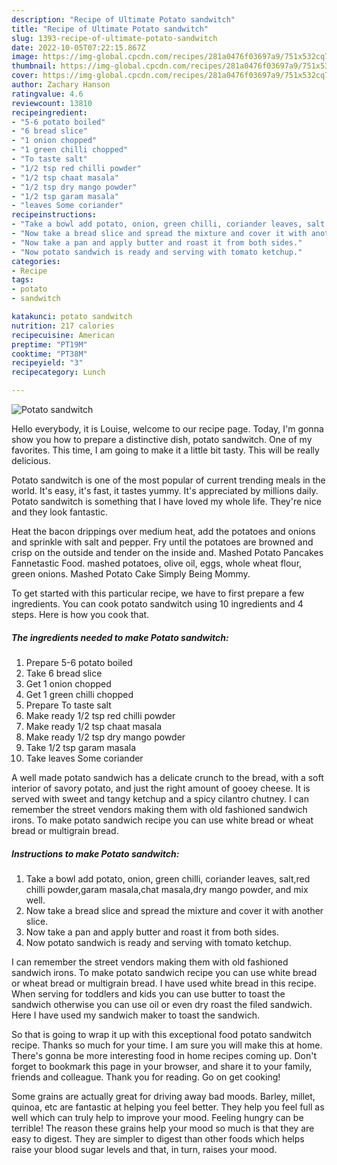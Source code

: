 ```yaml
---
description: "Recipe of Ultimate Potato sandwitch"
title: "Recipe of Ultimate Potato sandwitch"
slug: 1393-recipe-of-ultimate-potato-sandwitch
date: 2022-10-05T07:22:15.867Z
image: https://img-global.cpcdn.com/recipes/281a0476f03697a9/751x532cq70/potato-sandwitch-recipe-main-photo.jpg
thumbnail: https://img-global.cpcdn.com/recipes/281a0476f03697a9/751x532cq70/potato-sandwitch-recipe-main-photo.jpg
cover: https://img-global.cpcdn.com/recipes/281a0476f03697a9/751x532cq70/potato-sandwitch-recipe-main-photo.jpg
author: Zachary Hanson
ratingvalue: 4.6
reviewcount: 13810
recipeingredient:
- "5-6 potato boiled"
- "6 bread slice"
- "1 onion chopped"
- "1 green chilli chopped"
- "To taste salt"
- "1/2 tsp red chilli powder"
- "1/2 tsp chaat masala"
- "1/2 tsp dry mango powder"
- "1/2 tsp garam masala"
- "leaves Some coriander"
recipeinstructions:
- "Take a bowl add potato, onion, green chilli, coriander leaves, salt,red chilli powder,garam masala,chat masala,dry mango powder, and mix well."
- "Now take a bread slice and spread the mixture and cover it with another slice."
- "Now take a pan and apply butter and roast it from both sides."
- "Now potato sandwich is ready and serving with tomato ketchup."
categories:
- Recipe
tags:
- potato
- sandwitch

katakunci: potato sandwitch 
nutrition: 217 calories
recipecuisine: American
preptime: "PT19M"
cooktime: "PT38M"
recipeyield: "3"
recipecategory: Lunch

---
```



![Potato sandwitch](https://img-global.cpcdn.com/recipes/281a0476f03697a9/751x532cq70/potato-sandwitch-recipe-main-photo.jpg)

Hello everybody, it is Louise, welcome to our recipe page. Today, I'm gonna show you how to prepare a distinctive dish, potato sandwitch. One of my favorites. This time, I am going to make it a little bit tasty. This will be really delicious.

Potato sandwitch is one of the most popular of current trending meals in the world. It's easy, it's fast, it tastes yummy. It's appreciated by millions daily. Potato sandwitch is something that I have loved my whole life. They're nice and they look fantastic.

Heat the bacon drippings over medium heat, add the potatoes and onions and sprinkle with salt and pepper. Fry until the potatoes are browned and crisp on the outside and tender on the inside and. Mashed Potato Pancakes Fannetastic Food. mashed potatoes, olive oil, eggs, whole wheat flour, green onions. Mashed Potato Cake Simply Being Mommy.


To get started with this particular recipe, we have to first prepare a few ingredients. You can cook potato sandwitch using 10 ingredients and 4 steps. Here is how you cook that.

<!--inarticleads1-->

##### The ingredients needed to make Potato sandwitch:

1. Prepare 5-6 potato boiled
1. Take 6 bread slice
1. Get 1 onion chopped
1. Get 1 green chilli chopped
1. Prepare To taste salt
1. Make ready 1/2 tsp red chilli powder
1. Make ready 1/2 tsp chaat masala
1. Make ready 1/2 tsp dry mango powder
1. Take 1/2 tsp garam masala
1. Take leaves Some coriander


A well made potato sandwich has a delicate crunch to the bread, with a soft interior of savory potato, and just the right amount of gooey cheese. It is served with sweet and tangy ketchup and a spicy cilantro chutney. I can remember the street vendors making them with old fashioned sandwich irons. To make potato sandwich recipe you can use white bread or wheat bread or multigrain bread. 

<!--inarticleads2-->

##### Instructions to make Potato sandwitch:

1. Take a bowl add potato, onion, green chilli, coriander leaves, salt,red chilli powder,garam masala,chat masala,dry mango powder, and mix well.
1. Now take a bread slice and spread the mixture and cover it with another slice.
1. Now take a pan and apply butter and roast it from both sides.
1. Now potato sandwich is ready and serving with tomato ketchup.


I can remember the street vendors making them with old fashioned sandwich irons. To make potato sandwich recipe you can use white bread or wheat bread or multigrain bread. I have used white bread in this recipe. When serving for toddlers and kids you can use butter to toast the sandwich otherwise you can use oil or even dry roast the filed sandwich. Here I have used my sandwich maker to toast the sandwich. 

So that is going to wrap it up with this exceptional food potato sandwitch recipe. Thanks so much for your time. I am sure you will make this at home. There's gonna be more interesting food in home recipes coming up. Don't forget to bookmark this page in your browser, and share it to your family, friends and colleague. Thank you for reading. Go on get cooking!

Some grains are actually great for driving away bad moods. Barley, millet, quinoa, etc are fantastic at helping you feel better. They help you feel full as well which can truly help to improve your mood. Feeling hungry can be terrible! The reason these grains help your mood so much is that they are easy to digest. They are simpler to digest than other foods which helps raise your blood sugar levels and that, in turn, raises your mood.
